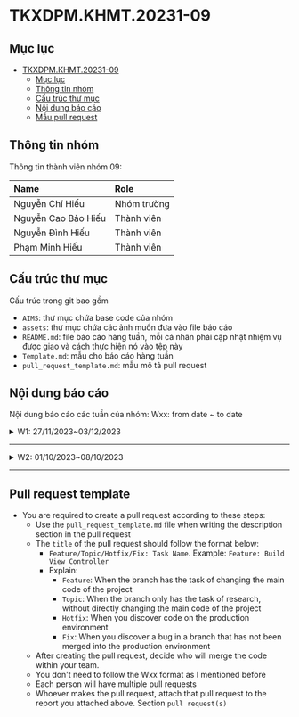 # TKXDPM.KHMT.20231-09

## Mục lục

- [TKXDPM.KHMT.20231-09](#tkxdpmkhmt20231-09)
  - [Mục lục](#mục-lục)
  - [Thông tin nhóm](#thông-tin-nhóm)
  - [Cấu trúc thư mục](#cấu-trúc-thư-mục)
  - [Nội dung báo cáo](#nội-dung-báo-cáo)
  - [Mẫu pull request](#mẫu-pull-request)

## Thông tin nhóm

Thông tin thành viên nhóm 09:

| Name                 | Role        |
| :-------------       | :---------- |
| Nguyễn Chí Hiếu      | Nhóm trường |
| Nguyễn Cao Bảo Hiếu  | Thành viên  |
| Nguyễn Đình Hiếu     | Thành viên  |
| Phạm Minh Hiếu       | Thành viên  |

## Cấu trúc thư mục

Cấu trúc trong git bao gồm

- `AIMS`: thư mục chứa base code của nhóm
- `assets`: thư mục chứa các ảnh muốn đưa vào file báo cáo
- `README.md`: file báo cáo hàng tuần, mỗi cá nhân phải cập nhật nhiệm vụ được giao và cách thực hiện nó vào tệp này
- `Template.md`: mẫu cho báo cáo hàng tuần
- `pull_request_template.md`: mẫu mô tả pull request

## Nội dung báo cáo

Nội dung báo cáo các tuần của nhóm: Wxx: from date ~ to date

<details>
  <summary> W1: 27/11/2023~03/12/2023 </summary>
<br>
<details>
<summary>Nguyễn Chí Hiếu</summary>
<br>

- Nhiệm vụ:
  - Tạo cấu trúc thư mục git và push base code lên github của nhóm
  - Tìm hiểu và thực hiện tìm lỗi Content Coupling trong base code
  - Chạy base code trên Eclipse

- Triển khai chi tiết:
  - Pull Request(s): [Attach links to your pull requests here. You can attach multiple pull requests]()
  - Cụ thể triển khai chi tiết:
    - Chạy base code trên Eclipse : thực hiện theo các bước trong file README.md trong thư mục AIMS
    ![image](https://github.com/hieuChiNguyen/TKXDPM.KHMT.20231-09/assets/105554125/fabccfe4-233f-4fe1-8eec-6b1ccea94341)

  - Tìm lỗi Content Coupling trong base code:

</details>

<details>
<summary>Team Member 2</summary>
<br>

- Assigned tasks:
  - Task 1
  - Task 2
  - ...

- Implementation details:
  - Pull Request(s): [Attach links to your pull requests here. You can attach multiple pull requests]()
  - Specific implementation details:
    - Describe specific in detail what you did last week
    - You can attach images if you want

</details>



</details>

---

<details>
  <summary>W2: 01/10/2023~08/10/2023 </summary>
<br>
<details>
<summary>Team Member 1</summary>
<br>

- Assigned tasks:
  - Task 1
  - Task 2
  - ...

- Implementation details:
  - Pull Request(s): [Attach links to your pull requests here. You can attach multiple pull requests]()
  - Specific implementation details:
    - Describe specific in detail what you did last week
    - You can attach images if you want

</details>

<details>
<summary>Team Member 2</summary>
<br>

- Assigned tasks:
  - Task 1
  - Task 2
  - ...

- Implementation details:
  - Pull Request(s): [Attach links to your pull requests here. You can attach multiple pull requests]()
  - Specific implementation details:
    - Describe specific in detail what you did last week
    - You can attach images if you want

</details>

</details>

---

## Pull request template

- You are required to create a pull request according to these steps:
  - Use the `pull_request_template.md` file when writing the description section in the pull request
  - The `title` of the pull request should follow the format below:
    - `Feature/Topic/Hotfix/Fix: Task Name`. Example: `Feature: Build View Controller`
    - Explain:
      - `Feature`: When the branch has the task of changing the main code of the project
      - `Topic`: When the branch only has the task of research, without directly changing the main code of the project
      - `Hotfix`: When you discover code on the production environment
      - `Fix`: When you discover a bug in a branch that has not been merged into the production environment
  - After creating the pull request, decide who will merge the code within your team.
  - You don't need to follow the Wxx format as I mentioned before
  - Each person will have multiple pull requests
  - Whoever makes the pull request, attach that pull request to the report you attached above. Section `pull request(s)`

